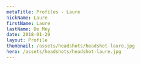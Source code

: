 ```yaml
---
metaTitle: Profiles - Laure
nickName: Laure
firstName: Laure
lastName: De Mey
date: 2018-01-29
layout: Profile
thumbnail: /assets/headshots/headshot-laure.jpg
hero: /assets/headshots/headshot-laure.jpg
---
```

